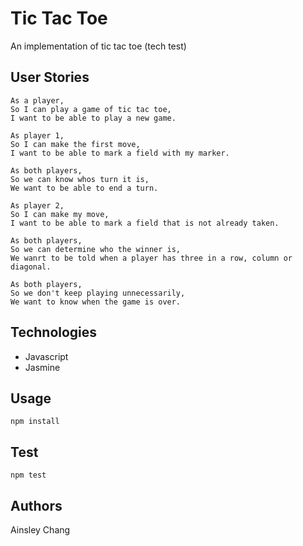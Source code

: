 # Tic Tac Toe

An implementation of tic tac toe (tech test)

## User Stories

```
As a player,
So I can play a game of tic tac toe,
I want to be able to play a new game.

As player 1, 
So I can make the first move,
I want to be able to mark a field with my marker.

As both players,
So we can know whos turn it is,
We want to be able to end a turn.

As player 2,
So I can make my move,
I want to be able to mark a field that is not already taken.

As both players,
So we can determine who the winner is,
We wanrt to be told when a player has three in a row, column or diagonal.

As both players,
So we don't keep playing unnecessarily,
We want to know when the game is over.
```

## Technologies

- Javascript
- Jasmine

## Usage

```
npm install
```

## Test

```
npm test
```

## Authors

Ainsley Chang
